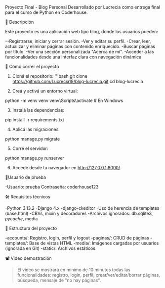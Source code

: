 Proyecto Final - Blog Personal
Desarrollado por Lucrecia como entrega final para el curso de Python en Coderhouse.

📌 Descripción

Este proyecto es una aplicación web tipo blog, donde los usuarios pueden:

--Registrarse, iniciar y cerrar sesión.
-Ver y editar su perfil.
-Crear, leer, actualizar y eliminar páginas con contenido enriquecido.
-Buscar páginas por título.
-Ver una sección personalizada "Acerca de mí".
-Acceder a las funcionalidades desde una interfaz clara con navegación dinámica.

🚀 Cómo correr el proyecto
1. Cloná el repositorio:
'''bash
git clone https://github.com/Lucrecia19/blog-lucrecia.git
cd blog-lucrecia

2. Creá y activá un entorno virtual:

python -m venv venv
venv\Scripts\activate   # En Windows

3. Instalá las dependencias:

pip install -r requirements.txt

4. Aplicá las migraciones:

python manage.py migrate

5. Corré el servidor:

python manage.py runserver

6. Accedé desde tu navegador en http://127.0.0.1:8000/


🧪Usuario de prueba

-Usuario: prueba
Contraseña: coderhouse123


🛠 Requisitos técnicos

-Python 3.13.2
-Django 4.x
-django-ckeditor
-Uso de herencia de templates (base.html)
-CBVs, mixin y decoradores
-Archivos ignorados: db.sqlite3, _pycache_, media


📁 Estructura del proyecto

-accounts/: Registro, login, perfil y logout
-paginas/: CRUD de páginas
-templates/: Base de vistas HTML
-media/: Imágenes cargadas por usuarios (ignorada en Git)
-static/: Archivos estáticos

📽 Video demostración

> El video se mostrará en mínimo de 10 minutos todas las funcionalidades:
registro, login, perfil, crear/ver/editar/borrar páginas, búsqueda, mensaje de "no hay páginas".